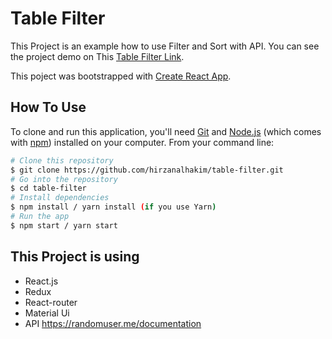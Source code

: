 
# Table Filter

This Project is an example how to use Filter and Sort with API.
You can see the project demo on This  [Table Filter Link](https://hirzanalhakim.github.io/table-filter/).

This poject was bootstrapped with [Create React App](https://github.com/facebookincubator/create-react-app).


## How To Use

To clone and run this application, you'll need [Git](https://git-scm.com) and [Node.js](https://nodejs.org/en/download/) (which comes with [npm](http://npmjs.com)) installed on your computer. From your command line:

```bash
# Clone this repository
$ git clone https://github.com/hirzanalhakim/table-filter.git
# Go into the repository
$ cd table-filter
# Install dependencies
$ npm install / yarn install (if you use Yarn)
# Run the app
$ npm start / yarn start
```

## This Project is using

- React.js
- Redux
- React-router
- Material Ui
- API https://randomuser.me/documentation
